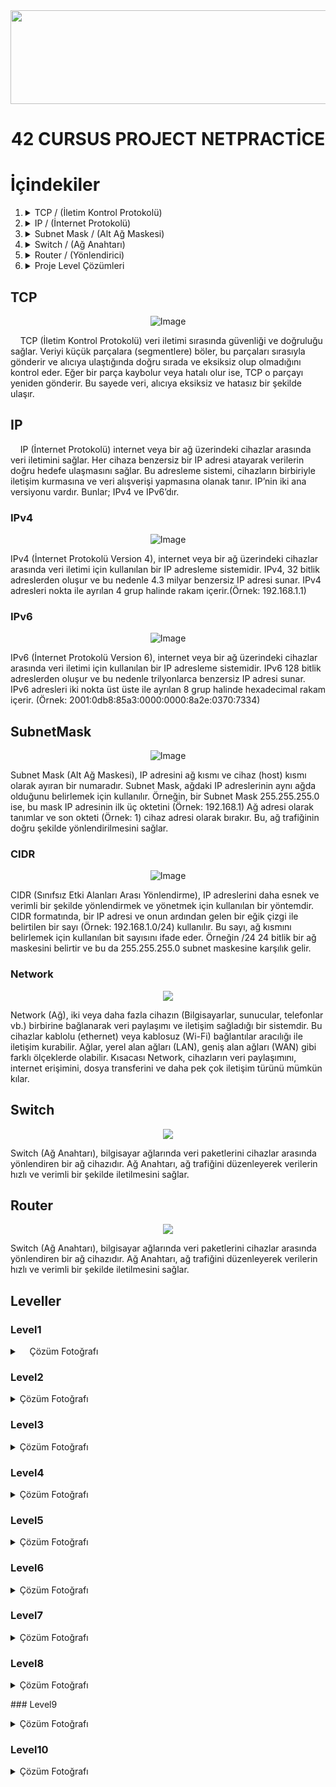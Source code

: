 <img src="https://i.imgur.com/TvlDmPS.png" width="1500" height="150">
<div align="center">
  <h1>42 CURSUS PROJECT NETPRACTİCE</h1>
</div>

# İçindekiler

1. <details>
   <summary>TCP / (İletim Kontrol Protokolü)</summary>

    - [TCP / (İletim Kontrol Protokolü)](#TCP)

   </details>
   
2. <details>
   <summary>IP / (İnternet Protokolü)</summary>
  
   - [IP / (İnternet Protokolü)](#IP)
   - [IPv4 / (İnternet Protokolü Version 4)](#IPv4)
   - [IPv6 / (İnternet Protokolü Version 6)](#IPv6)
   
   </details>

3. <details>
   <summary>Subnet Mask / (Alt Ağ Maskesi)</summary>

   - [Subnet Mask / (Alt Ağ Maskesi)](#SubnetMask)
   - [CIDR / (Sınıfsız Etki Alanları Arası Yönlendirme)](#CIDR)
   - [Network / (Ağ)](#Network)
   
   </details>

4. <details>
   <summary>Switch / (Ağ Anahtarı)</summary>

    - [Switch / (Ağ Anahtarı)](#Switch)

   </details>

5. <details>
   <summary>Router / (Yönlendirici)</summary>

    - [Router / (Yönlendirici)](#Router)

   </details>

6. <details>
   <summary>Proje Level Çözümleri</summary>

   - [Proje Level Çözümleri](#Leveller)
   - [Level1](#Level1)
   - [Level2](#Level2)
   - [Level3](#Level3)
   - [Level4](#Level4)
   - [Level5](#Level5)
   - [Level6](#Level6)
   - [Level7](#Level7)
   - [Level9](#Level9)
   - [Level10](#Level10)
   
   </details>

## TCP

<p align="center">
  <img src="https://github.com/remzikutun/42_Cursus/blob/NetPractice/TCP.gif" alt="Image" />
</p>

<p>&nbsp;&nbsp;&nbsp;&nbsp;TCP (İletim Kontrol Protokolü) veri iletimi sırasında güvenliği ve doğruluğu sağlar. Veriyi küçük parçalara (segmentlere) böler, bu parçaları sırasıyla gönderir ve alıcıya ulaştığında doğru sırada ve eksiksiz olup olmadığını kontrol eder. Eğer bir parça kaybolur veya hatalı olur ise, TCP o parçayı yeniden gönderir. Bu sayede veri, alıcıya eksiksiz ve hatasız bir şekilde ulaşır.</p>

## IP

<p>&nbsp;&nbsp;&nbsp;&nbsp;IP (İnternet Protokolü) internet veya bir ağ üzerindeki cihazlar arasında veri iletimini sağlar. Her cihaza benzersiz bir IP adresi atayarak verilerin doğru hedefe ulaşmasını sağlar. Bu adresleme sistemi, cihazların birbiriyle iletişim kurmasına ve veri alışverişi yapmasına olanak tanır. IP’nin iki ana versiyonu vardır. Bunlar; IPv4 ve IPv6’dır.</p>

### IPv4

<p align="center">
  <img src="https://github.com/remzikutun/42_Cursus/blob/NetPractice/IPv4.jpg" alt="Image" />
</p>

<p>IPv4 (İnternet Protokolü Version 4), internet veya bir ağ üzerindeki cihazlar arasında veri iletimi için kullanılan bir IP adresleme sistemidir. IPv4, 32 bitlik adreslerden oluşur ve bu nedenle 4.3 milyar benzersiz IP adresi sunar. IPv4 adresleri nokta ile ayrılan 4 grup halinde rakam içerir.(Örnek: 192.168.1.1)</p>

### IPv6

<p align="center">
  <img src="https://github.com/remzikutun/42_Cursus/blob/NetPractice/IPv6.jpg" alt="Image" />
</p>

<p>IPv6 (İnternet Protokolü Version 6), internet veya bir ağ üzerindeki cihazlar arasında veri iletimi için kullanılan bir IP adresleme sistemidir. IPv6 128 bitlik adreslerden oluşur ve bu nedenle trilyonlarca benzersiz IP adresi sunar. IPv6 adresleri iki nokta üst üste ile ayrılan 8 grup halinde hexadecimal rakam içerir. (Örnek: 2001:0db8:85a3:0000:0000:8a2e:0370:7334)</p>

## SubnetMask

<p align="center">
  <img src="https://github.com/remzikutun/42_Cursus/blob/NetPractice/Subnet%20Mask.jpg" alt="Image" />
</p>

<p>Subnet Mask (Alt Ağ Maskesi), IP adresini ağ kısmı ve cihaz (host) kısmı olarak ayıran bir numaradır. Subnet Mask, ağdaki IP adreslerinin aynı ağda olduğunu belirlemek için kullanılır. Örneğin, bir Subnet Mask 255.255.255.0 ise, bu mask IP adresinin ilk üç oktetini (Örnek: 192.168.1) Ağ adresi olarak tanımlar ve son okteti (Örnek: 1) cihaz adresi olarak bırakır. Bu, ağ trafiğinin doğru şekilde yönlendirilmesini sağlar.</p>

### CIDR

<p align="center">
  <img src="https://github.com/remzikutun/42_Cursus/blob/NetPractice/CIDR.jpg" alt="Image" />
</p>

<p>CIDR (Sınıfsız Etki Alanları Arası Yönlendirme), IP adreslerini daha esnek ve verimli bir şekilde yönlendirmek ve yönetmek için kullanılan bir yöntemdir. CIDR formatında, bir IP adresi ve onun ardından gelen bir eğik çizgi ile belirtilen bir sayı (Örnek: 192.168.1.0/24) kullanılır. Bu sayı, ağ kısmını belirlemek için kullanılan bit sayısını ifade eder. Örneğin /24 24 bitlik bir ağ maskesini belirtir ve bu da 255.255.255.0 subnet maskesine karşılık gelir.</p>

### Network

<p align="center">
  <img src="https://github.com/remzikutun/42_Cursus/blob/NetPractice/Network.jpg" />
</p>

<p>Network (Ağ), iki veya daha fazla cihazın (Bilgisayarlar, sunucular, telefonlar vb.) birbirine bağlanarak veri paylaşımı ve iletişim sağladığı bir sistemdir. Bu cihazlar kablolu (ethernet) veya kablosuz (Wi-Fi) bağlantılar aracılığı ile iletişim kurabilir. Ağlar, yerel alan ağları (LAN), geniş alan ağları (WAN) gibi farklı ölçeklerde olabilir. Kısacası Network, cihazların veri paylaşımını, internet erişimini, dosya transferini ve daha pek çok iletişim türünü mümkün kılar.</p>

## Switch

<p align="center">
  <img src="https://github.com/remzikutun/42_Cursus/blob/NetPractice/Switch.jpg" />
</p>

<p>Switch (Ağ Anahtarı), bilgisayar ağlarında veri paketlerini cihazlar arasında yönlendiren bir ağ cihazıdır. Ağ Anahtarı, ağ trafiğini düzenleyerek verilerin hızlı ve verimli bir şekilde iletilmesini sağlar.</p>

## Router

<p align="center">
  <img src="https://github.com/remzikutun/42_Cursus/blob/NetPractice/Router.jpg" />
</p>

<p>Switch (Ağ Anahtarı), bilgisayar ağlarında veri paketlerini cihazlar arasında yönlendiren bir ağ cihazıdır. Ağ Anahtarı, ağ trafiğini düzenleyerek verilerin hızlı ve verimli bir şekilde iletilmesini sağlar.</p>

## Leveller

### Level1

  <details>
    <summary>&nbsp;&nbsp;&nbsp;&nbsp;Çözüm Fotoğrafı</summary>

  <p align="center">
    <img src="https://github.com/remzikutun/42_Cursus/blob/NetPractice/Level1.png" />
  </p>
  
  </details>

### Level2

  <details>
    <summary>Çözüm Fotoğrafı</summary>
    
  <p align="center">
    <img src="https://github.com/remzikutun/42_Cursus/blob/NetPractice/Level2.png" />
  </p>
  </details>
  
### Level3

  <details>
    <summary>Çözüm Fotoğrafı</summary>
    
  <p align="center">
    <img src="https://github.com/remzikutun/42_Cursus/blob/NetPractice/Level3.png" />
  </p>
  </details>
  
### Level4

  <details>
    <summary>Çözüm Fotoğrafı</summary>
    
  <p align="center">
    <img src="https://github.com/remzikutun/42_Cursus/blob/NetPractice/Level4.png" />
  </p>
  </details>
  
### Level5

  <details>
    <summary>Çözüm Fotoğrafı</summary>
    
  <p align="center">
    <img src="https://github.com/remzikutun/42_Cursus/blob/NetPractice/Level5.png" />
  </p>
  </details>
  
### Level6

  <details>
    <summary>Çözüm Fotoğrafı</summary>
    
  <p align="center">
    <img src="https://github.com/remzikutun/42_Cursus/blob/NetPractice/Level6.png" />
  </p>
  </details>
  
### Level7

  <details>
    <summary>Çözüm Fotoğrafı</summary>
    
  <p align="center">
    <img src="https://github.com/remzikutun/42_Cursus/blob/NetPractice/Level7.png" />
  </p>
  </details>
  
### Level8

  <details>
    <summary>Çözüm Fotoğrafı</summary>
    
  <p align="center">
    <img src="https://github.com/remzikutun/42_Cursus/blob/NetPractice/Level8.png" />
  </p>
  </details>
  
### Level9

  <details>
    <summary>Çözüm Fotoğrafı</summary>
    
  <p align="center">
    <img src="https://github.com/remzikutun/42_Cursus/blob/NetPractice/Level9.png" />
  </p>
  </details>
  
### Level10

  <details>
    <summary>Çözüm Fotoğrafı</summary>
    
  <p align="center">
    <img src="https://github.com/remzikutun/42_Cursus/blob/NetPractice/Level10.png" />
  </p>
  </details>
    
